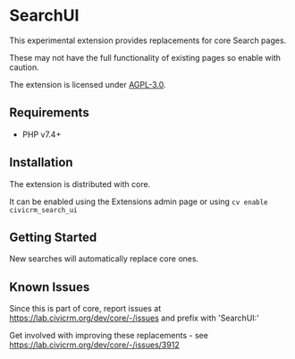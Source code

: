 # SearchUI

This experimental extension provides replacements for core Search pages.

These may not have the full functionality of existing pages so enable with caution.

The extension is licensed under [AGPL-3.0](LICENSE.txt).

## Requirements

* PHP v7.4+

## Installation 

The extension is distributed with core.  

It can be enabled using the Extensions admin page or using `cv enable civicrm_search_ui`

## Getting Started

New searches will automatically replace core ones.  

## Known Issues

Since this is part of core, report issues at
https://lab.civicrm.org/dev/core/-/issues and prefix with 'SearchUI:'

Get involved with improving these replacements - see
https://lab.civicrm.org/dev/core/-/issues/3912


